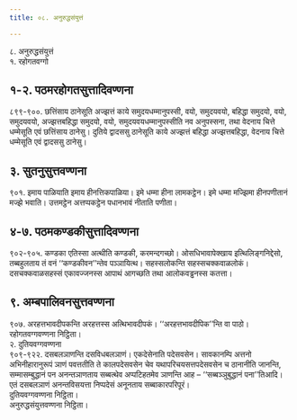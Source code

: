 ```yaml
---
title: ०८. अनुरुद्धसंयुत्तं

---
```

८. अनुरुद्धसंयुत्तं  
१. रहोगतवग्गो  


## १-२. पठमरहोगतसुत्तादिवण्णना

८९९-९००. छत्तिंसाय ठानेसूति अज्झत्तं काये समुदयधम्मानुपस्सी, वयो, समुदयवयो, बहिद्धा समुदयो, वयो, समुदयवयो, अज्झत्तबहिद्धा समुदयो, वयो, समुदयवयधम्मानुपस्सीति नव अनुपस्सना, तथा वेदनाय चित्ते धम्मेसूति एवं छत्तिंसाय ठानेसु। दुतिये द्वादससु ठानेसूति काये अज्झत्तं बहिद्धा अज्झत्तबहिद्धा, वेदनाय चित्ते धम्मेसूति एवं द्वादससु ठानेसु।  


## ३. सुतनुसुत्तवण्णना

९०१. इमाय पाळियाति इमाय हीनत्तिकपाळिया। इमे धम्मा हीना लामकट्ठेन। इमे धम्मा मज्झिमा हीनपणीतानं मज्झे भवाति। उत्तमट्ठेन अत्तप्पकट्ठेन पधानभावं नीताति पणीता।  


## ४-७. पठमकण्डकीसुत्तादिवण्णना

९०२-९०५. कण्डका एतिस्सा अत्थीति कण्डकी, करमन्दगच्छो। ओसधिभावापेक्खाय इत्थिलिङ्गनिद्देसो, तब्बहुलताय तं वनं ‘‘कण्डकीवन’’न्तेव पञ्ञायित्थ। सहस्सलोकन्ति सहस्सचक्कवाळलोकं। दसचक्कवाळसहस्सं एकावज्जनस्स आपाथं आगच्छति तथा आलोकवड्ढनस्स कतत्ता।  


## ९. अम्बपालिवनसुत्तवण्णना

९०७. अरहत्तभावदीपकन्ति अरहत्तस्स अत्थिभावदीपकं। ‘‘अरहत्तभावदीपिक’’न्ति वा पाठो।  
रहोगतवग्गवण्णना निट्ठिता।  
२. दुतियवग्गवण्णना  
९०९-९२२. दसबलञाणन्ति दसविधबलञाणं। एकदेसेनाति पदेसवसेन। सावकानम्पि अत्तनो अभिनीहारानुरूपं ञाणं पवत्ततीति ते कालपदेसवसेन चेव यथापरिचयसत्तपदेसवसेन च ठानानीति जानन्ति, सम्मासम्बुद्धानं पन अनन्तञाणताय सब्बत्थेव अप्पटिहतमेव ञाणन्ति आह – ‘‘सब्बञ्ञुबुद्धानं पना’’तिआदि। एतं दसबलञाणं अनन्तविसयत्ता निप्पदेसं अनूनताय सब्बाकारपरिपूरं।  
दुतियवग्गवण्णना निट्ठिता।  
अनुरुद्धसंयुत्तवण्णना निट्ठिता।  